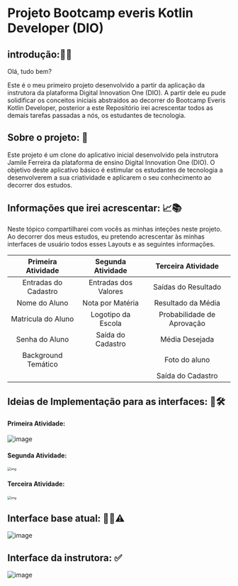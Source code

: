 # Projeto Bootcamp everis Kotlin Developer (DIO)

## introdução:👋😁

Olá, tudo bem? 

Este é o meu primeiro projeto desenvolvido a partir da aplicação da instrutora da plataforma Digital Innovation One (DIO). A partir dele eu pude solidificar os conceitos iniciais abstraídos ao decorrer do Bootcamp Everis Kotlin Developer, posterior a este Repositório irei acrescentar todos as demais tarefas passadas a nós, os estudantes de tecnologia.   



## Sobre o projeto: 🤔

Este projeto é um clone do aplicativo inicial desenvolvido pela instrutora Jamile Ferreira da plataforma de ensino Digital Innovation One (DIO). O objetivo deste aplicativo básico é estimular os estudantes de tecnologia a desenvolverem a sua criatividade e aplicarem o seu conhecimento ao decorrer dos estudos.



## Informações que irei acrescentar: 📈📚

Neste tópico compartilharei com vocês as minhas inteções neste projeto. Ao decorrer dos meus estudos, eu pretendo acrescentar às minhas interfaces de usuário todos esses Layouts e as seguintes informações.

|  Primeira Atividade  |  Segunda Atividade   |     Terceira Atividade     |
| :------------------: | :------------------: | :------------------------: |
| Entradas do Cadastro | Entradas dos Valores |    Saídas do Resultado     |
|    Nome do Aluno     |   Nota por Matéria   |     Resultado da Média     |
|  Matricula do Aluno  |  Logotipo da Escola  | Probabilidade de Aprovação |
|    Senha do Aluno    |  Saída do Cadastro   |       Média Desejada       |
| Background Temático  |                      |       Foto do aluno        |
|                      |                      |     Saída do Cadastro      |



## Ideias de Implementação para as interfaces: 📲🛠️

#### Primeira Atividade:

![image](https://user-images.githubusercontent.com/78937585/114626063-8de54e80-9c89-11eb-97af-37fcf4eaa630.png)

#### Segunda Atividade:

<img src="https://play-lh.googleusercontent.com/4h_l0P0cs2-6esHf1HMcOLEeHkxERa00TdCrIXgYorYAD6l7RtmqErTc2InaM0JE9uk=w1400-h720" alt="img" style="zoom: 50%;" />

#### Terceira Atividade:

<img src="https://play-lh.googleusercontent.com/ym51XT4brXA3Cesh1zH2Du-cUjX1zW5z80wo9jkWjHuuEIqOVOxFrqzNZb3lqias5ZM=w1400-h720" alt="img" style="zoom:50%;" />







## Interface base atual: 🔧🚧⚠️

![image](https://user-images.githubusercontent.com/78937585/114626158-ae150d80-9c89-11eb-9c09-df432fb8d928.png)


## Interface da instrutora: ✅

![image](https://user-images.githubusercontent.com/78937585/114626221-c422ce00-9c89-11eb-819f-89ec50240fa7.png)


